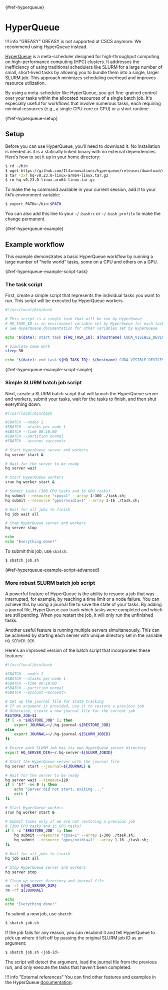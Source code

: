 [](){#ref-hyperqueue}
# HyperQueue
!!! info "GREASY"
    GREASY is not supported at CSCS anymore. We recommend using HyperQueue instead.

[HyperQueue](https://it4innovations.github.io/hyperqueue/stable/) is a meta-scheduler designed for high-throughput computing on high-performance computing (HPC) clusters.
It addresses the inefficiency of using traditional schedulers like SLURM for a large number of small, short-lived tasks by allowing you to bundle them into a single, larger SLURM job.
This approach minimizes scheduling overhead and improves resource utilization.

By using a meta-scheduler like HyperQueue, you get fine-grained control over your tasks within the allocated resources of a single batch job.
It's especially useful for workflows that involve numerous tasks, each requiring minimal resources (e.g., a single CPU core or GPU) or a short runtime.

[](){#ref-hyperqueue-setup}
## Setup
Before you can use HyperQueue, you'll need to download it. No installation is needed as it is a statically linked binary with no external dependencies. Here’s how to set it up in your home directory:

```bash
$ cd ~/bin
$ wget https://github.com/It4innovations/hyperqueue/releases/download/v0.23.0/hq-v0.23.0-linux-arm64-linux.tar.gz
$ tar -zxf hq-v0.23.0-linux-arm64-linux.tar.gz
$ rm hq-v0.23.0-linux-arm64-linux.tar.gz
```

To make the `hq` command available in your current session, add it to your `PATH` environment variable:

```bash
$ export PATH=~/bin:$PATH
```
You can also add this line to your `~/.bashrc` or `~/.bash_profile` to make the change permanent.

[](){#ref-hyperqueue-example}
## Example workflow
This example demonstrates a basic HyperQueue workflow by running a large number of "hello world" tasks, some on a CPU and others on a GPU.

[](){#ref-hyperqueue-example-script-task}
### The task script
First, create a simple script that represents the individual tasks you want to run.
This script will be executed by HyperQueue workers.

```bash title="task.sh"
#!/usr/local/bin/bash

# This script is a single task that will be run by HyperQueue.
# HQ_TASK_ID is an environment variable set by HyperQueue for each task.
# See HyperQueue documentation for other variables set by HyperQueue

echo "$(date): start task ${HQ_TASK_ID}: $(hostname) CUDA_VISIBLE_DEVICES=${CUDA_VISIBLE_DEVICES}"

# Simulate some work
sleep 30

echo "$(date): end task ${HQ_TASK_ID}: $(hostname) CUDA_VISIBLE_DEVICES=${CUDA_VISIBLE_DEVICES}"
```

[](){#ref-hyperqueue-example-script-simple}
### Simple SLURM batch job script
Next, create a SLURM batch script that will launch the HyperQueue server and workers, submit your tasks, wait for the tasks to finish, and then shut everything down.

```bash title="job.sh"
#!/usr/local/bin/bash

#SBATCH --nodes 2
#SBATCH --ntasks-per-node 1
#SBATCH --time 00:10:00
#SBATCH --partition normal
#SBATCH --account <account>

# Start HyperQueue server and workers
hq server start &

# Wait for the server to be ready
hq server wait

# Start HyperQueue workers
srun hq worker start &

# Submit tasks (300 CPU tasks and 16 GPU tasks)
hq submit --resource "cpus=1" --array 1-300 ./task.sh;
hq submit --resource "gpus/nvidia=1" --array 1-16 ./task.sh;

# Wait for all jobs to finish
hq job wait all

# Stop HyperQueue server and workers
hq server stop

echo
echo "Everything done!"
```

To submit this job, use `sbatch`:
```bash
$ sbatch job.sh
```

[](){#ref-hyperqueue-example-script-advanced}
### More robust SLURM batch job script
A powerful feature of HyperQueue is the ability to resume a job that was interrupted, for example, by reaching a time limit or a node failure.
You can achieve this by using a journal file to save the state of your tasks.
By adding a journal file, HyperQueue can track which tasks were completed and which are still pending.
When you restart the job, it will only run the unfinished tasks.

Another useful feature is running multiple servers simultaneously.
This can be achieved by starting each server with unique directory set in the variable `HQ_SERVER_DIR`.

Here's an improved version of the batch script that incorporates these features:

```bash title="job.sh"
#!/usr/local/bin/bash

#SBATCH --nodes 2
#SBATCH --ntasks-per-node 1
#SBATCH --time 00:10:00
#SBATCH --partition normal
#SBATCH --account <account>

# Set up the journal file for state tracking
# If an argument is provided, use it to restore a previous job
# Otherwise, create a new journal file for the current job
RESTORE_JOB=$1
if [ -n "$RESTORE_JOB" ]; then
    export JOURNAL=~/.hq-journal-${RESTORE_JOB}
else
    export JOURNAL=~/.hq-journal-${SLURM_JOBID}
fi

# Ensure each SLURM job has its own HyperQueue server directory
export HQ_SERVER_DIR=~/.hq-server-${SLURM_JOBID}

# Start the HyperQueue server with the journal file
hq server start --journal=${JOURNAL} &

# Wait for the server to be ready
hq server wait --timeout=120
if [ "$?" -ne 0 ]; then
    echo "Server did not start, exiting ..."
    exit 1
fi

# Start HyperQueue workers
srun hq worker start &

# Submit tasks only if we are not restoring a previous job
# (300 CPU tasks and 16 GPU tasks)
if [ -z "$RESTORE_JOB" ]; then
    hq submit --resource "cpus=1" --array 1-300 ./task.sh;
    hq submit --resource "gpus/nvidia=1" --array 1-16 ./task.sh;
fi

# Wait for all jobs to finish
hq job wait all

# Stop HyperQueue server and workers
hq server stop

# Clean up server directory and journal file
rm -rf ${HQ_SERVER_DIR}
rm -rf ${JOURNAL}

echo
echo "Everything done!"
```

To submit a new job, use `sbatch`:
```bash
$ sbatch job.sh
```

If the job fails for any reason, you can resubmit it and tell HyperQueue to pick up where it left off by passing the original SLURM job ID as an argument:

```bash
$ sbatch job.sh <job-id>
```

The script will detect the argument, load the journal file from the previous run, and only execute the tasks that haven't been completed.

!!! info "External references"
    You can find other features and examples in the HyperQueue [documentation](https://it4innovations.github.io/hyperqueue/stable/).
